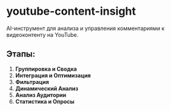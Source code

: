 # youtube-content-insight
AI-инструмент для анализа и управления комментариями к видеоконтенту на YouTube.

## Этапы:
1. **Группировка и Сводка**
2. **Интеграция и Оптимизация**
3. **Фильтрация**
4. **Динамический Анализ**
5. **Анализ Аудитории**
6. **Статистика и Опросы**
